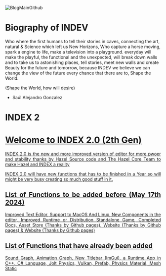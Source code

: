 ![BlogMainGithub](https://github.com/INDEV-Technologies/.github/assets/126918321/c2c67786-f322-4376-b50f-6a3c1dc603fd)

# Biography of INDEV
Who where the first humans to tell their stories in caves, connecting the art, natural & Science which left us New Horizons, Who capture a horse moving, spark a engine to life, make a television into a playground. everyday will make the playful, the functional and the unexpected, will break down walls and to take us to astonishing places, tell stories, meet new walls and create Beauty for the future and tomorrow, because INDEV we believe we can change the view of the future every chance that there are to, Shape the World. 

(Shape the World, how will desire)

- Saúl Alejandro Gonzalez  

<h1>INDEX 2</h1>
<p align="center">
  <a href="">
    <h1>Welcome to INDEX 2.0 (2th Gen)</h1>
    <p align="justify">INDEX 2.0 is the new and more improved version of editor for more pwoer and stability thanks by Hazel Source code and The Hazel Core Team to make Hazel and INDEX a reality</p>
    <p align="justify">INDEX 2.0 will have new functions that has to be finished in a Year so will might be very busy creating so much good stuff in it.</p>
    <h2 align="justify">List of Functions to be added before (May 17th 2024)</h2>
    <p align="justify">Improved Text Editor, Support to MacOS And Linux, New Components in the editor, Improved Runtime or Distribution Standalone Game, Completed Docs, Asset Store (Thanks by Github pages), Website (Thanks by Github pages) & Website (Thanks by Github pages)</p>
    <h2 align="justify">List of Functions that have already been added </h2>
    <p align="justify">Sound Graph, Animation Graph, New Titlebar (ImGui), a Runtime App in C++, C# Language, Jolt Physics, Vulkan, Prefab, Physics Material, Mesh Static</p>
  </a>
</p>
